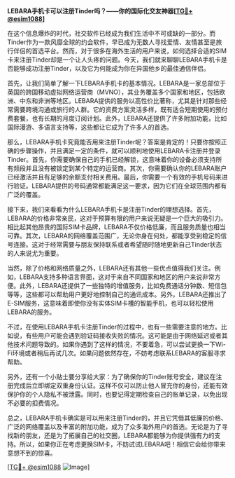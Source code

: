 **LEBARA手机卡可以注册Tinder吗？——你的国际化交友神器[[TG💪+ @esim1088](https://t.me/s/esim1088)]**

在这个信息爆炸的时代，社交软件已经成为我们生活中不可或缺的一部分。而Tinder作为一款风靡全球的约会软件，早已成为无数人寻找爱情、友情甚至是旅行伴侣的首选平台。然而，对于很多在海外生活的用户来说，如何选择合适的SIM卡来注册Tinder却是一个让人头疼的问题。今天，我们就来聊聊LEBARA手机卡是否能够成功注册Tinder，以及它为何能成为你在异国他乡的最佳通信伴侣。

首先，让我们简单了解一下LEBARA手机卡的基本情况。LEBARA是一家总部位于英国的跨国移动虚拟网络运营商（MVNO），其业务覆盖多个国家和地区，包括欧洲、中东和非洲等地区。LEBARA提供的服务以高性价比著称，尤其是针对那些经常需要跨境沟通或旅行的人群。它的资费方案灵活多样，既有适合短期使用的预付费套餐，也有长期的月度订阅计划。此外，LEBARA还提供了许多附加功能，比如国际漫游、多语言支持等，这些都让它成为了许多人的首选。

那么，LEBARA手机卡究竟能否用来注册Tinder呢？答案是肯定的！只要你按照正确的步骤操作，并且满足一定的条件，就可以顺利地使用LEBARA卡注册并登录Tinder。首先，你需要确保自己的手机已经解锁，这意味着你的设备必须支持所有频段并且没有被锁定到某个特定的运营商。其次，你需要确认你的LEBARA账户已经激活并且有足够的余额支付相关费用。最后，你需要一个有效的手机号码来进行验证。LEBARA提供的号码通常都能满足这一要求，因为它们在全球范围内都有广泛的覆盖。

接下来，我们来看看为什么LEBARA手机卡是注册Tinder的理想选择。首先，LEBARA的价格非常亲民，这对于预算有限的用户来说无疑是一个巨大的吸引力。相比起其他昂贵的国际SIM卡品牌，LEBARA不仅价格低廉，而且服务质量也相当可靠。其次，LEBARA的网络覆盖范围广，无论你身在何处，都能享受到稳定的信号连接。这对于经常需要与朋友保持联系或者希望随时随地更新自己Tinder状态的人来说尤为重要。

当然，除了价格和网络质量之外，LEBARA还有其他一些优点值得我们关注。例如，LEBARA支持多种语言界面，这对于来自不同国家和地区的用户来说非常方便。此外，LEBARA还提供了一些独特的增值服务，比如免费通话分钟数、短信包等等，这些都可以帮助用户更好地控制自己的通讯成本。另外，LEBARA还推出了E-SIM服务，这意味着即使你没有实体SIM卡槽的智能手机，也可以轻松使用LEBARA的服务。

不过，在使用LEBARA手机卡注册Tinder的过程中，也有一些需要注意的地方。比如说，有些用户可能会遇到验证码接收失败的情况。这可能是由于网络延迟或者其他技术问题导致的。如果你遇到了这样的情况，不要着急，可以尝试更换一下Wi-Fi环境或者稍后再试几次。如果问题依然存在，不妨考虑联系LEBARA的客服寻求帮助。

另外，还有一个小贴士要分享给大家：为了确保你的Tinder账号安全，建议在注册完成后立即绑定双重身份认证。这样不仅可以防止他人冒充你的身份，还能有效保护你的个人隐私不被泄露。同时，也要记得定期检查自己的账单记录，以免出现不必要的扣费情况。

总之，LEBARA手机卡确实是可以用来注册Tinder的，并且它凭借其低廉的价格、广泛的网络覆盖以及丰富的附加功能，成为了众多海外用户的首选。无论是为了寻找新的朋友，还是为了拓展自己的社交圈，LEBARA都能够为你提供强有力的支持。所以，如果你正在考虑更换SIM卡，不妨试试LEBARA吧！相信它会给你带来意想不到的惊喜。

[[TG💪+ @esim1088](https://t.me/s/esim1088) ![Image](https://i.postimg.cc/4NQfJmqS/Snipaste-2025-05-13-00-14-12.png)]